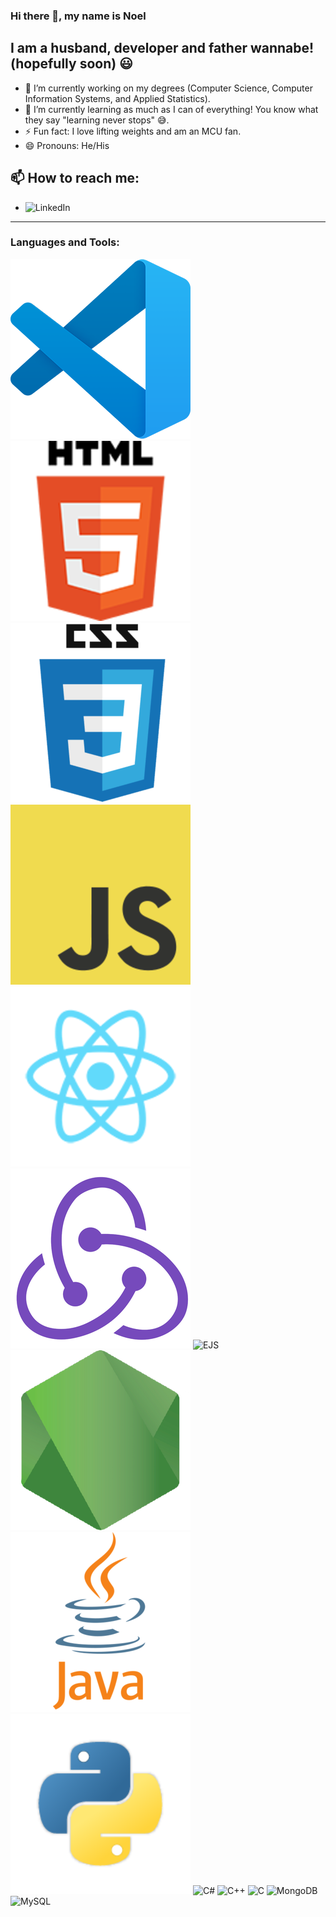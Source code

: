 ### Hi there 👋, my name is **Noel**

## I am a husband, developer and father wannabe! (hopefully soon) 😃
 - 🔭 I’m currently working on my degrees (Computer Science, Computer Information Systems, and Applied Statistics).
 - 🌱 I’m currently learning as much as I can of everything! You know what they say "learning never stops" 😅. 
 - ⚡ Fun fact: I love lifting weights and am an MCU fan.
 - 😄 Pronouns: He/His

## 📫 How to reach me:
* ![LinkedIn](https://1000logos.net/wp-content/uploads/2017/03/Linkedin-Logo.png)

---
### Languages and Tools:
![Visual Studio Code](https://raw.githubusercontent.com/github/explore/80688e429a7d4ef2fca1e82350fe8e3517d3494d/topics/visual-studio-code/visual-studio-code.png)
![HTML](https://raw.githubusercontent.com/github/explore/80688e429a7d4ef2fca1e82350fe8e3517d3494d/topics/html/html.png)
![CSS](https://raw.githubusercontent.com/github/explore/80688e429a7d4ef2fca1e82350fe8e3517d3494d/topics/css/css.png)
![JavaScript](https://raw.githubusercontent.com/github/explore/80688e429a7d4ef2fca1e82350fe8e3517d3494d/topics/javascript/javascript.png)
![React](https://raw.githubusercontent.com/github/explore/80688e429a7d4ef2fca1e82350fe8e3517d3494d/topics/react/react.png)
![Redux](https://raw.githubusercontent.com/github/explore/80688e429a7d4ef2fca1e82350fe8e3517d3494d/topics/redux/redux.png)
![EJS](https://raw.githubusercontent.com/github/explore/80688e429a7d4ef2fca1e82350fe8e3517d3494d/topics/ejs/ejs.png)
![Nodejs](https://raw.githubusercontent.com/github/explore/80688e429a7d4ef2fca1e82350fe8e3517d3494d/topics/nodejs/nodejs.png)
![Java](https://raw.githubusercontent.com/github/explore/80688e429a7d4ef2fca1e82350fe8e3517d3494d/topics/java/java.png)
![Python](https://raw.githubusercontent.com/github/explore/80688e429a7d4ef2fca1e82350fe8e3517d3494d/topics/python/python.png)
![C#](https://pluralsight.imgix.net/paths/path-icons/csharp-e7b8fcd4ce.png)
![C++](https://upload.wikimedia.org/wikipedia/commons/thumb/1/18/ISO_C%2B%2B_Logo.svg/1200px-ISO_C%2B%2B_Logo.svg.png)
![C](https://upload.wikimedia.org/wikipedia/commons/thumb/1/18/C_Programming_Language.svg/1200px-C_Programming_Language.svg.png)
![MongoDB](https://encrypted-tbn0.gstatic.com/images?q=tbn:ANd9GcS0zxClWmTGKu0_WHYmgQ7YXbHntiyU_9hpKtiZLS7oNFsuOTGqmvpGi8u9BS8bPMmsx2o&usqp=CAU)
![MySQL](https://upload.wikimedia.org/wikipedia/commons/thumb/b/b2/Database-mysql.svg/1200px-Database-mysql.svg.png)

<br/>
<br/>


<!--
**NoelRojas1/NoelRojas1** is a ✨ _special_ ✨ repository because its `README.md` (this file) appears on your GitHub profile.

Here are some ideas to get you started:

- 🔭 I’m currently working on ...
- 🌱 I’m currently learning ...
- 👯 I’m looking to collaborate on ...
- 🤔 I’m looking for help with ...
- 💬 Ask me about ...
- 📫 How to reach me: ...
- 😄 Pronouns: ...
- ⚡ Fun fact: ...
-->
